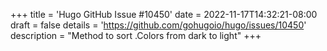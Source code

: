 +++
title = 'Hugo GitHub Issue #10450'
date = 2022-11-17T14:32:21-08:00
draft = false
details = 'https://github.com/gohugoio/hugo/issues/10450'
description = "Method to sort .Colors from dark to light"
+++
